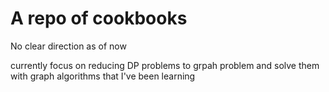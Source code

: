 # A repo of cookbooks

No clear direction as of now

currently focus on reducing DP problems to grpah problem and solve them with graph algorithms that I've been learning
